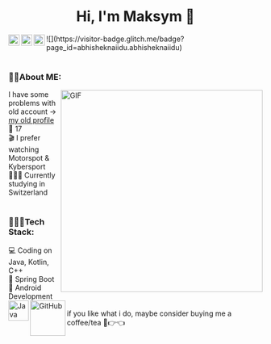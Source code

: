 <h1 align="center">Hi, I'm Maksym 👋</h1>

<a href="https://www.instagram.com/maksyym.k/">
  <img align="left" alt="Maksym's Instagram" width="22px" src="https://raw.githubusercontent.com/hussainweb/hussainweb/main/icons/instagram.png" />
</a>
<a href="https://discordapp.com/user/675983341354352691">
  <img align="left" alt="Maksym's Discord" width="22px" src="https://raw.githubusercontent.com/peterthehan/peterthehan/master/assets/discord.svg" />
</a>
<a href="https://twitter.com/maksyym_k">
  <img align="left" alt="Maksym | Twitter" width="22px" src="https://raw.githubusercontent.com/peterthehan/peterthehan/master/assets/twitter.svg" />
</a>
![](https://visitor-badge.glitch.me/badge?page_id=abhisheknaiidu.abhisheknaiidu)
<br>

<br>

### 😶‍🌫️About ME: <br>
<img align="right" alt="GIF" width="400px" src="https://raw.githubusercontent.com/abhisheknaiidu/abhisheknaiidu/master/code.gif"/>
I have some problems with old account -> <a href="https://github.com/maksyymK">my old profile</a><br>
🎂 17<br>
🎬 I prefer watching Motorspot & Kybersport <br>
👨🏻‍🎓 Сurrently studying in Switzerland <br><br>

### 👩🏻‍💻Tech Stack: <br>
💻 Coding on Java, Kotlin, C++ <br>
🎍 Spring Boot<br>
🎴 Android Development <br>
<img align="left" alt="Java" width="40px" src="https://camo.githubusercontent.com/923eea6a54760c8adc876b3afab4fec69342f619a1428b14d8ae211d2f7801cf/68747470733a2f2f696d672e736869656c64732e696f2f62616467652f2d4a6176612d3035313232413f7374796c653d666c6174266c6f676f3d4a617661266c6f676f436f6c6f723d464641353138"/>
<img align="left" alt="GitHub" width="70px" src="https://camo.githubusercontent.com/202a58d250ff1d21ee70433e0070b55f8fed747f8883c1750742aa791b1ad871/68747470733a2f2f696d672e736869656c64732e696f2f62616467652f2d4769744875622d3035313232413f7374796c653d666c6174266c6f676f3d676974687562"/>
<br>
if you like what i do, maybe consider buying me a coffee/tea 🥺👉👈
